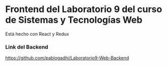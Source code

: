 # Frontend del Laboratorio 9 del curso de Sistemas y Tecnologías Web
Está hecho con React y Redux

### Link del Backend
https://github.com/pablogadhi/Laboratorio9-Web-Backend
